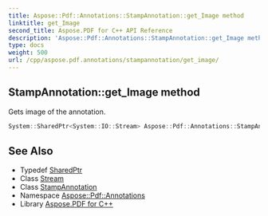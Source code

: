 ```yaml
---
title: Aspose::Pdf::Annotations::StampAnnotation::get_Image method
linktitle: get_Image
second_title: Aspose.PDF for C++ API Reference
description: 'Aspose::Pdf::Annotations::StampAnnotation::get_Image method. Gets image of the annotation in C++.'
type: docs
weight: 500
url: /cpp/aspose.pdf.annotations/stampannotation/get_image/
---
```

## StampAnnotation::get_Image method


Gets image of the annotation.

```cpp
System::SharedPtr<System::IO::Stream> Aspose::Pdf::Annotations::StampAnnotation::get_Image()
```

## See Also

* Typedef [SharedPtr](../../../system/sharedptr/)
* Class [Stream](../../../system.io/stream/)
* Class [StampAnnotation](../)
* Namespace [Aspose::Pdf::Annotations](../../)
* Library [Aspose.PDF for C++](../../../)
